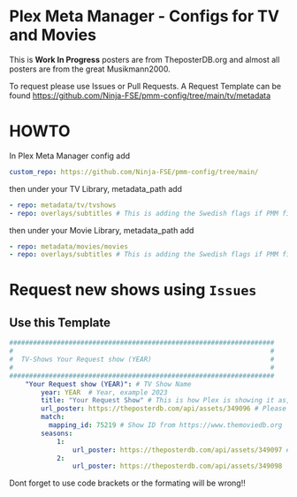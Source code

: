 # Plex Meta Manager - Configs for TV and Movies

This is **Work In Progress** posters are from TheposterDB.org and almost all posters are from the great Musikmann2000.

To request please use Issues or Pull Requests.
A Request Template can be found https://github.com/Ninja-FSE/pmm-config/tree/main/tv/metadata


# HOWTO

In Plex Meta Manager config add

```yaml
custom_repo: https://github.com/Ninja-FSE/pmm-config/tree/main/
```

then under your TV Library, metadata_path add

```yaml
- repo: metadata/tv/tvshows
- repo: overlays/subtitles # This is adding the Swedish flags if PMM finds Swedish subtitles
```

then under your Movie Library, metadata_path add
```yaml
- repo: metadata/movies/movies
- repo: overlays/subtitles # This is adding the Swedish flags if PMM finds Swedish subtitles
 ```

 
# Request new shows using ```Issues```
## Use this Template

```yaml
###################################################################
#                                                                 #
#  TV-Shows Your Request show (YEAR)                              #
#                                                                 #
###################################################################
    "Your Request show (YEAR)": # TV Show Name
        year: YEAR  # Year, example 2023
        title: "Your Request Show" # This is how Plex is showing it as, this is quite sensetive
        url_poster: https://theposterdb.com/api/assets/349096 # Please only use posters from the creator MusikMann2000 or similuar posters
        match:
          mapping_id: 75219 # Show ID from https://www.themoviedb.org
        seasons:
            1:
                url_poster: https://theposterdb.com/api/assets/349097 # Use Season posters from the same creator
            2:
                url_poster: https://theposterdb.com/api/assets/349098
```


Dont forget to use code brackets or the formating will be wrong!!